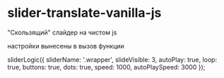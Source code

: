 # slider-translate-vanilla-js



"Скользящий" слайдер на чистом js

настройки вынесены в вызов функции

sliderLogic({
    sliderName: '.wrapper',
    slideVisible: 3,
    autoPlay: true,
    loop: true,
    buttons: true,
    dots: true,
    speed: 1000,
    autoPlaySpeed: 3000
});
